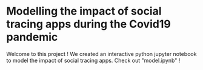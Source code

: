 # Modelling the impact of social tracing apps during the Covid19 pandemic

Welcome to this project !
We created an interactive python jupyter notebook to model the impact of social tracing apps.
Check out "model.ipynb" !